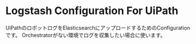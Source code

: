 # Logstash Configuration For UiPath

UiPathのロボットログをElasticsearchにアップロードするためのConfigurationです。
Orchestratorがない環境でログを収集したい場合に使います。

